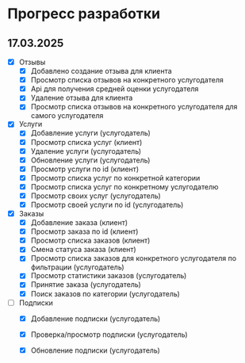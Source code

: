 # Прогресс разработки

## 17.03.2025

- [x] Отзывы
  - [x] Добавлено создание отзыва для клиента
  - [x] Просмотр списка отзывов на конкретного услугодателя
  - [x] Api для получения средней оценки услугодателя
  - [x] Удаление отзыва для клиента
  - [x] Просмотр списка отзывов на конкретного услугодателя для самого услугодателя
- [x] Услуги
  - [x] Добавление услуги (услугодатель)
  - [x] Просмотр списка услуг (клиент)
  - [x] Удаление услуги (услугодатель)
  - [x] Обновление услуги (услугодатель)
  - [x] Просмотр услуги по id (клиент)
  - [x] Просмотр списка услуг по конкретной категории
  - [x] Просмотр списка услуг по конкретному услугодателю
  - [x] Просмотр своих услуг (услугодатель)
  - [x] Просмотр своей услуги по id (услугодатель)
- [x] Заказы
  - [x] Добавление заказа (клиент)
  - [x] Просмотр заказа по id (клиент)
  - [x] Просмотр списка заказов (клиент)
  - [x] Смена статуса заказа (клиент)
  - [x] Просмотр списка заказов для конкретного услугодателя по фильтрации (услугодатель)
  - [x] Просмотр статистики заказов (услугодатель)
  - [x] Принятие заказа (услугодатель)
  - [x] Поиск заказов по категории (услугодатель)
- [ ] Подписки
  - [x] Добавление подписки (услугодатель)
  - [x] Проверка/просмотр подписки (услугодатель)
  - [x] Обновление подписки (услугодатель)
  